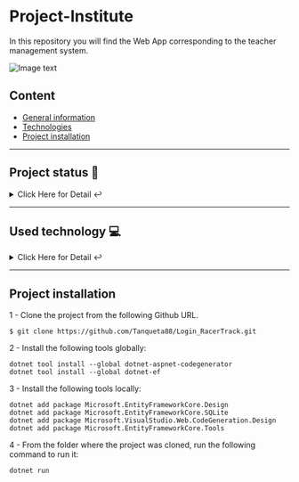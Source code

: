 # Project-Institute
In this repository you will find the Web App corresponding to the teacher management system.

![Image text](https://estaticos.qdq.com/swdata/photos/736/736825158/3876e95c273b482980b1ae7054898cfa.jpg)

## Content
* [General information](#introduccion)
* [Technologies](#technologies)
* [Project installation](#installation)
---


<a name="introduccion"></a> 


## Project status 🚧 
<details>
    <summary>Click Here for Detail ↩️</summary>
    <br>
   <p align="justify">The project is currently in development. Although the main management functionalities of Drivers, Tracks, Garages, Vehicles and authentication are already ready, along with the main functionality which is the free track calculator, with respect to security, in the short term an ABM will be developed that will allow the creation of different roles to enter the system and restrict functionalities based on these🔨 </p>
   </details>
   <hr>

<a name="technologies"></a> 

 ## Used technology  💻 
   
<details>
    <summary>Click Here for Detail ↩️</summary>
    <br>
   <p>Used technology:</p>
<ul>
    <li>CSS: <a href="https://lenguajecss.com/css/">Link to the official language documentation</a></li>
  <li>HTML5: <a href="https://lenguajehtml.com/html/">Link to the official language documentation</a></li>
    <li>C#: <a href="https://docs.microsoft.com/en-us/dotnet/csharp/">Link to the official language documentation</a></li>
  <li>VS Code: <a href="https://code.visualstudio.com/">Link to the official page</a></li>
  <li>Bootstrap: <a href="https://getbootstrap.com/docs/">ELink to the official page</a></li>
  <li>Razor Pages: <a href="https://docs.microsoft.com/en-us/aspnet/core/razor-pages/?view=aspnetcore-5.0">Link to the official page</a></li>
</ul>

   </details>
   <hr>

<a name="installation"></a>    
## Project installation
1 - Clone the project from the following Github URL. 
```
$ git clone https://github.com/Tanqueta88/Login_RacerTrack.git

```
2 - Install the following tools globally:
```
dotnet tool install --global dotnet-aspnet-codegenerator
dotnet tool install --global dotnet-ef

```
3 - Install the following tools locally:
```
dotnet add package Microsoft.EntityFrameworkCore.Design
dotnet add package Microsoft.EntityFrameworkCore.SQLite
dotnet add package Microsoft.VisualStudio.Web.CodeGeneration.Design
dotnet add package Microsoft.EntityFrameworkCore.Tools

```
4 - From the folder where the project was cloned, run the following command to run it:
```
dotnet run

```



